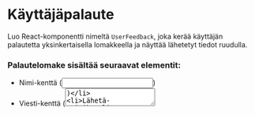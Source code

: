# Käyttäjäpalaute
Luo React-komponentti nimeltä `UserFeedback`, joka kerää käyttäjän palautetta yksinkertaisella lomakkeella ja näyttää lähetetyt tiedot ruudulla.

### Palaute­lomake sisältää seuraavat elementit:
- Nimi-kenttä (<input>)
- Viesti-kenttä (<textarea>)
- Lähetä-painike

### Näytä lähetetty palaute:
Kun käyttäjä klikkaa Lähetä painketta, näytä hänen nimensä ja viestinsä lomakkeen alla.

Tyhjennä kentät lähetyksen jälkeen.

**Vaatimukset:**
Tarkista, että molemmat kentät on täytetty ennen palautteen näyttämistä.

**Bonus (valinnainen):**
Lisää aikaleima, joka näyttää milloin palaute lähetettiin.

Säilytä palautteen näyttämislogiikka erillisessä komponentissa.

> [!TIP]
> Voit luoda tilan esim. const [isSubmitted, setIsSubmitted] = useState(false). Käytä sitä hallitsemaan, mitä ja milloin näytetään.

